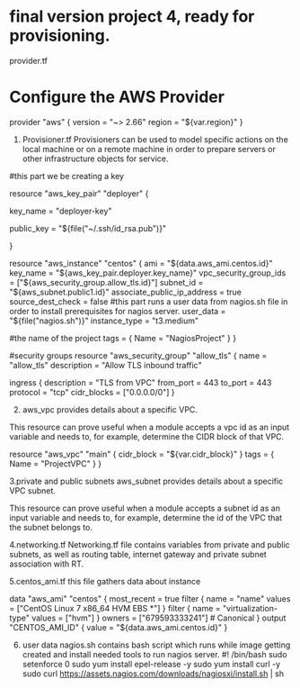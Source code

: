 # final version project 4, ready for provisioning.

provider.tf
# Configure the AWS Provider
provider "aws" {
  version = "~> 2.66"
  region  = "${var.region}"
}



1. Provisioner.tf 
Provisioners can be used to model specific actions on the local machine or on a remote machine in order to prepare servers or other infrastructure objects for service.


#this part we be creating a key


resource "aws_key_pair" "deployer" {

  key_name   = "deployer-key"
  
  public_key = "${file("~/.ssh/id_rsa.pub")}"
  
 }
 
resource "aws_instance" "centos" {
  ami               = "${data.aws_ami.centos.id}"
  key_name          = "${aws_key_pair.deployer.key_name}"
  vpc_security_group_ids = ["${aws_security_group.allow_tls.id}"]
  subnet_id         = "${aws_subnet.public1.id}"
  associate_public_ip_address = true
  source_dest_check = false
#this part runs a user data from nagios.sh file in order to install prerequisites for nagios server.
  user_data = "${file("nagios.sh")}"
  instance_type = "t3.medium"
 
 #the name of the project
 tags = {
    Name = "NagiosProject"
  }
 }

#security groups 
resource "aws_security_group" "allow_tls" {
  name        = "allow_tls"
  description = "Allow TLS inbound traffic"
  

  ingress {
    description = "TLS from VPC"
    from_port   = 443
    to_port     = 443
    protocol    = "tcp"
     cidr_blocks = ["0.0.0.0/0"]
  }
  



2. aws_vpc provides details about a specific VPC.

This resource can prove useful when a module accepts a vpc id as an input variable and needs to, for example, determine the CIDR block of that VPC.


resource "aws_vpc" "main" {
  cidr_block = "${var.cidr_block}"
}
tags = {
    Name = "ProjectVPC"
  }
}



3.private and public subnets
aws_subnet provides details about a specific VPC subnet.

This resource can prove useful when a module accepts a subnet id as an input variable and needs to, for example, determine the id of the VPC that the subnet belongs to.



4.networking.tf
Networking.tf file contains variables from private and public subnets, as well as routing table, internet gateway and private subnet association with RT.



5.centos_ami.tf this file gathers data about instance

data "aws_ami" "centos" {
  most_recent = true
  filter {
    name   = "name"
    values = ["CentOS Linux 7 x86_64 HVM EBS *"]
  }
  filter {
    name   = "virtualization-type"
    values = ["hvm"]
  }
  owners = ["679593333241"] # Canonical
}
output "CENTOS_AMI_ID" {
    value = "${data.aws_ami.centos.id}"
}


6. user data nagios.sh contains bash script which runs while image getting created and install needed tools to run 
nagios server.
#! /bin/bash
        sudo setenforce 0
        sudo yum install epel-release -y
		sudo yum install curl -y
		sudo curl  https://assets.nagios.com/downloads/nagiosxi/install.sh | sh
    
    
    
    
    
    
